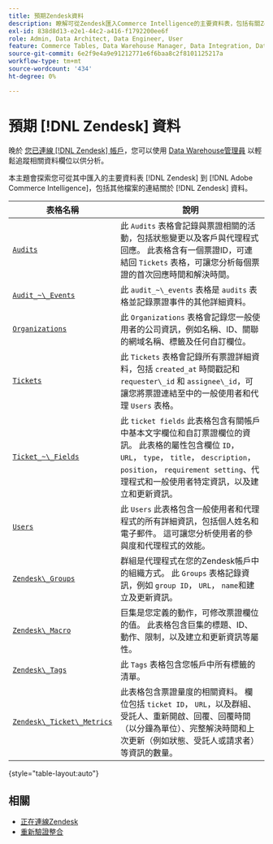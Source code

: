 ```yaml
---
title: 預期Zendesk資料
description: 瞭解可從Zendesk匯入Commerce Intelligence的主要資料表，包括有關Zendesk資料的其他檔案的連結。
exl-id: 838d8d13-e2e1-44c2-a416-f1792200ee6f
role: Admin, Data Architect, Data Engineer, User
feature: Commerce Tables, Data Warehouse Manager, Data Integration, Data Import/Export
source-git-commit: 6e2f9e4a9e91212771e6f6baa8c2f8101125217a
workflow-type: tm+mt
source-wordcount: '434'
ht-degree: 0%

---
```


# 預期 [!DNL Zendesk] 資料

晚於 [您已連線 [!DNL Zendesk] 帳戶](../integrations/zendesk.md)，您可以使用 [Data Warehouse管理員](../../../data-analyst/data-warehouse-mgr/tour-dwm.md) 以輕鬆追蹤相關資料欄位以供分析。

本主題會探索您可從其中匯入的主要資料表 [!DNL Zendesk] 到 [!DNL Adobe Commerce Intelligence]，包括其他檔案的連結關於 [!DNL Zendesk] 資料。

| 表格名稱 | 說明 |
|-----|-----|
| [`Audits`](https://developer.zendesk.com/rest_api/docs/core/ticket_audits) | 此 `Audits` 表格會記錄與票證相關的活動，包括狀態變更以及客戶與代理程式回應。 此表格含有一個票證ID，可連結回 `Tickets` 表格，可讓您分析每個票證的首次回應時間和解決時間。 |
| [`Audit_~\_Events`](https://developer.zendesk.com/rest_api/docs/core/ticket_audits#audit-events) | 此 `audit_~\_events` 表格是 `audits` 表格並記錄票證事件的其他詳細資料。 |
| [`Organizations`](https://developer.zendesk.com/rest_api/docs/core/organizations) | 此 `Organizations` 表格會記錄您一般使用者的公司資訊，例如名稱、ID、關聯的網域名稱、標籤及任何自訂欄位。 |
| [`Tickets`](https://developer.zendesk.com/rest_api/docs/core/tickets) | 此 `Tickets` 表格會記錄所有票證詳細資料，包括 `created_at` 時間戳記和 `requester\_id` 和 `assignee\_id`，可讓您將票證連結至中的一般使用者和代理 `Users` 表格。 |
| [`Ticket_~\_Fields`](https://developer.zendesk.com/rest_api/docs/core/ticket_fields) | 此 `ticket fields` 此表格包含有關帳戶中基本文字欄位和自訂票證欄位的資訊。 此表格的屬性包含欄位 `ID`， `URL`， `type`， `title`， `description`， `position`， `requirement setting`、代理程式和一般使用者特定資訊，以及建立和更新資訊。 |
| [`Users`](https://developer.zendesk.com/rest_api/docs/core/users) | 此 `Users` 此表格包含一般使用者和代理程式的所有詳細資訊，包括個人姓名和電子郵件。 這可讓您分析使用者的參與度和代理程式的效能。 |
| [`Zendesk\_Groups`](https://developer.zendesk.com/rest_api/docs/core/groups) | 群組是代理程式在您的Zendesk帳戶中的組織方式。 此 `Groups` 表格記錄資訊，例如 `group ID`， `URL`， `name`和建立及更新資訊。 |
| [`Zendesk\_Macro`](https://developer.zendesk.com/rest_api/docs/core/macros) | 巨集是您定義的動作，可修改票證欄位的值。 此表格包含巨集的標題、ID、動作、限制，以及建立和更新資訊等屬性。 |
| [`Zendesk\_Tags`](https://developer.zendesk.com/rest_api/docs/core/tags) | 此 `Tags` 表格包含您帳戶中所有標籤的清單。 |
| [`Zendesk\_Ticket\_Metrics`](https://developer.zendesk.com/rest_api/docs/core/ticket_metrics#ticket-metrics) | 此表格包含票證量度的相關資料。 欄位包括 `ticket ID`， `URL`，以及群組、受託人、重新開啟、回覆、回覆時間（以分鐘為單位）、完整解決時間和上次更新（例如狀態、受託人或請求者）等資訊的數量。 |

{style="table-layout:auto"}

## 相關

* [正在連線Zendesk](../integrations/zendesk.md)
* [重新驗證整合](https://experienceleague.adobe.com/docs/commerce-knowledge-base/kb/how-to/mbi-reauthenticating-integrations.html)
